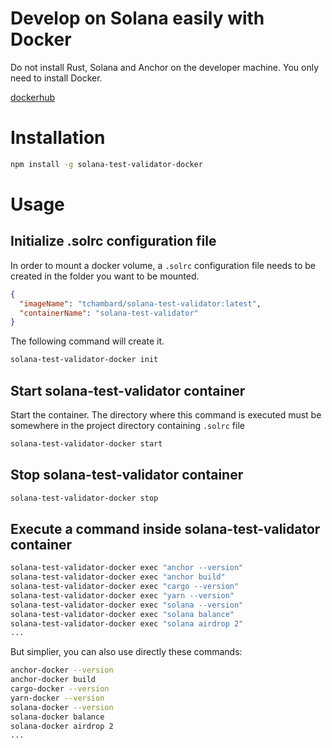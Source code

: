 # Develop on Solana easily with Docker

Do not install Rust, Solana and Anchor on the developer machine.
You only need to install Docker.

[dockerhub](https://hub.docker.com/r/tchambard/solana-test-validator)

# Installation

```sh
npm install -g solana-test-validator-docker
```

# Usage

## Initialize .solrc configuration file

In order to mount a docker volume, a `.solrc` configuration file needs to be created in the folder you want to be mounted.

```json
{
  "imageName": "tchambard/solana-test-validator:latest",
  "containerName": "solana-test-validator"
}
```

The following command will create it.

```sh
solana-test-validator-docker init
```

## Start solana-test-validator container

Start the container. The directory where this command is executed must be somewhere in the project directory containing `.solrc` file

```sh
solana-test-validator-docker start
```


## Stop solana-test-validator container

```sh
solana-test-validator-docker stop
```


## Execute a command inside solana-test-validator container

```sh
solana-test-validator-docker exec "anchor --version"
solana-test-validator-docker exec "anchor build"
solana-test-validator-docker exec "cargo --version"
solana-test-validator-docker exec "yarn --version"
solana-test-validator-docker exec "solana --version"
solana-test-validator-docker exec "solana balance"
solana-test-validator-docker exec "solana airdrop 2"
...
```

But simplier, you can also use directly these commands:

```sh
anchor-docker --version
anchor-docker build
cargo-docker --version
yarn-docker --version
solana-docker --version
solana-docker balance
solana-docker airdrop 2
...
```

#